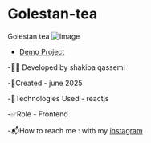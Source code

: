 # Golestan-tea
Golestan tea
![Image](https://github.com/user-attachments/assets/97fe4172-bea0-40d4-8520-66475bfaee0c)
- [Demo Project](https://golestan-tea.vercel.app/)

-👩‍💻 Developed by shakiba qassemi

-📆Created - june 2025

-🔧Technologies Used - reactjs

-✅Role - Frontend

-📬How to reach me : with my [instagram](https://www.instagram.com/shakiba.qassemi.dev/)
